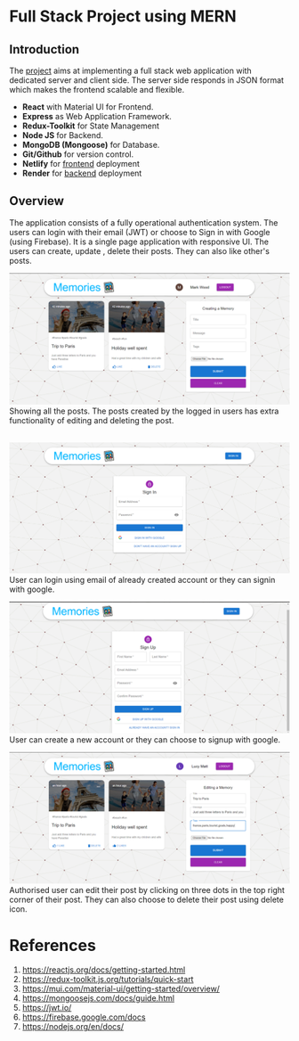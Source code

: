 
# Full Stack Project using MERN
## Introduction
The [project](https://photo-diaries.netlify.app/) aims at implementing a full stack web application with dedicated server and client side.
The server side responds in JSON format which makes the frontend scalable and flexible.

 - **React** with Material UI for Frontend.
 - **Express** as Web Application Framework.
 - **Redux-Toolkit** for State Management
 - **Node JS** for Backend. 
 - **MongoDB (Mongoose)** for Database.
 - **Git/Github** for version control.
 - **Netlify** for [frontend](https://photo-diaries.netlify.app/) deployment
 - **Render** for [backend](https://mernappbackhend.onrender.com/) deployment

## Overview
The application consists of a fully operational authentication system. The users can 
login with their email (JWT) or choose to Sign in with Google (using Firebase).
It is a single page application with responsive UI. The users can create, update , delete their posts. They can also like other's posts.

![Homepage](client/public/home.png)
Showing all the posts. The posts created by the logged in users has extra functionality of editing and deleting the post.  
<br>

![Sign in page](client/public/signin.png)
User can login using email of already created account or they can signin with google.
<br>

![Sign up page](client/public/signup.png)
User can create a new account or they can choose to signup with google.
<br>

![update](client/public/update.png)
Authorised user can edit their post by clicking on three dots in the top right corner of their post.
They can also choose to delete their post using delete icon.

# References
 1. https://reactjs.org/docs/getting-started.html
 2. https://redux-toolkit.js.org/tutorials/quick-start
 3. https://mui.com/material-ui/getting-started/overview/
 4. https://mongoosejs.com/docs/guide.html
 5. https://jwt.io/
 6. https://firebase.google.com/docs
 7. https://nodejs.org/en/docs/
